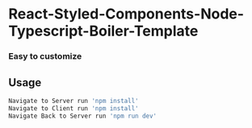 # React-Styled-Components-Node-Typescript-Boiler-Template

### Easy to customize

## Usage

```bash
Navigate to Server run 'npm install'
Navigate to Client run 'npm install'
Navigate Back to Server run 'npm run dev'
```
